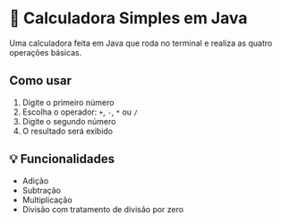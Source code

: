 # 🧮 Calculadora Simples em Java

Uma calculadora feita em Java que roda no terminal e realiza as quatro operações básicas.

##  Como usar

1. Digite o primeiro número
2. Escolha o operador: `+`, `-`, `*` ou `/`
3. Digite o segundo número
4. O resultado será exibido

## 💡 Funcionalidades

- Adição
- Subtração
- Multiplicação
- Divisão com tratamento de divisão por zero

